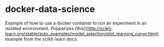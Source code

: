 # docker-data-science
Example of how to use a docker container to run an experiment in an isolated
environment. Popperizes [this]{http://scikit-learn.org/stable/auto_examples/model_selection/plot_learning_curve.html} example from the scikit-learn docs.
